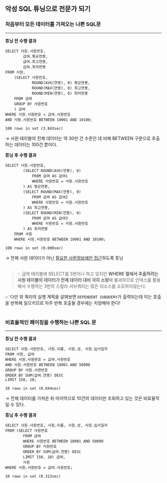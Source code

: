 ## 악성 SQL 튜닝으로 전문가 되기

### 처음부터 모든 데이터를 가져오는 나쁜 SQL문
---
**튜닝 전 수행 결과** <br>
```
SELECT 사원.사원번호,
		급여.평균연봉,
		급여.최고연봉,
        급여.최저연봉
FROM 사원,
	(SELECT 사원번호,
			ROUND(AVG(연봉), 0) 평균연봉,
			ROUND(MAX(연봉), 0) 최고연봉,
            ROUND(MIN(연봉), 0) 최저연봉
	FROM 급여
    GROUP BY 사원번호
	) 급여
WHERE 사원.사원번호 = 급여.사원번호
AND 사원.사원번호 BETWEEN 10001 AND 10100;

100 rows in set (3.843sec)
```
→ 사원 테이블의 전체 데이터는 약 30만 건 수준인 데 비해 BETWEEN 구문으로 추출하는 데이터는 100건 뿐이다.

**튜닝 후 수행 결과** <br>
```
SELECT 사원.사원번호,
		(SELECT ROUND(AVG(연봉), 0)
			FROM 급여 AS 급여1
            WHERE 사원번호 = 사원.사원번호
		) AS 평균연봉,
        (SELECT ROUND(MAX(연봉), 0)
			FROM 급여 AS 급여2
            WHERE 사원번호 = 사원.사원번호
		) AS 최고연봉,
        (SELECT ROUND(MIN(연봉), 0)
			FROM 급여 AS 급여3
            WHERE 사원번호 = 사원.사원번호
		) AS 최저연봉
	FROM 사원
    WHERE 사원.사원번호 BETWEEN 10001 AND 10100;

100 rows in set (0.000sec)
```
→ 전체 사원 데이터가 아닌 <u>필요한 사원정보에만 접근</u>하도록 튜닝 <br><br>
> 💡 급여 테이블에 SELECT를 3번이나 하고 있지만 **WHERE 절에서 추출하려는 사원 테이블의 데이터가 전체 데이터 대비 극히 소량**에 불과하므로 인덱스를 활용해서 수행하는 3번의 스칼라 서브쿼리는 많은 리소스를 소모하지않는다.

✅ 다만 위 쿼리의 실행 계획을 살펴보면 ```DEPENDENT SUBQUERY```가 출력되는데 이는 호출을 반복해 일으키므로 자주 반복 호출될 경우에는 지양해야 한다! <br><br>

### 비효율적인 페이징을 수행하는 나쁜 SQL 문
---
**튜닝 전 수행 결과** <br>
```
SELECT 사원.사원번호, 사원.이름, 사원.성, 사원.입사일자
FROM 사원, 급여
WHERE 사원.사원번호 = 급여.사원번호
AND 사원.사원번호 BETWEEN 10001 AND 50000
GROUP BY 사원.사원번호
ORDER BY SUM(급여.연봉) DESC
LIMIT 150, 10;

10 rows in set (0.844sec)
```
→ 전체 데이터를 가져온 뒤 마지막으로 10건의 데이터만 조회하고 있는 것은 비효율적일 수 있다. 

**튜닝 후 수행 결과** <br>
```
SELECT 사원.사원번호, 사원.이름, 사원.성, 사원.입사일자
FROM (SELECT 사원번호
		FROM 급여
        WHERE 사원번호 BETWEEN 10001 AND 50000
        GROUP BY 사원번호
        ORDER BY SUM(급여.연봉) DESC
        LIMIT 150, 10) 급여,
		사원
WHERE 사원.사원번호 = 급여.사원번호;

10 rows in set (0.313sec)
```
